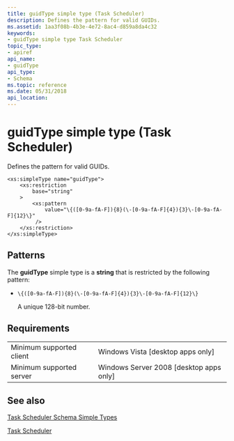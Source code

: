 ```yaml
---
title: guidType simple type (Task Scheduler)
description: Defines the pattern for valid GUIDs.
ms.assetid: 1aa3f08b-4b3e-4e72-8ac4-d859a8da4c32
keywords:
- guidType simple type Task Scheduler
topic_type:
- apiref
api_name:
- guidType
api_type:
- Schema
ms.topic: reference
ms.date: 05/31/2018
api_location: 
---
```


# guidType simple type (Task Scheduler)

Defines the pattern for valid GUIDs.

``` syntax
<xs:simpleType name="guidType">
    <xs:restriction
        base="string"
    >
        <xs:pattern
            value="\{([0-9a-fA-F]){8}(\-[0-9a-fA-F]{4}){3}\-[0-9a-fA-F]{12}\}"
         />
    </xs:restriction>
</xs:simpleType>
```

## Patterns

The **guidType** simple type is a **string** that is restricted by the following pattern:

-   `\{([0-9a-fA-F]){8}(\-[0-9a-fA-F]{4}){3}\-[0-9a-fA-F]{12}\}`

    A unique 128-bit number.

## Requirements



|                                     |                                                      |
|-------------------------------------|------------------------------------------------------|
| Minimum supported client<br/> | Windows Vista \[desktop apps only\]<br/>       |
| Minimum supported server<br/> | Windows Server 2008 \[desktop apps only\]<br/> |



## See also

<dl> <dt>

[Task Scheduler Schema Simple Types](task-scheduler-schema-complex-types.md)
</dt> <dt>

[Task Scheduler](task-scheduler-start-page.md)
</dt> </dl>

 

 





